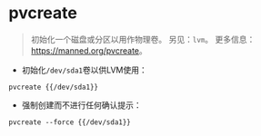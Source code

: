 # pvcreate

> 初始化一个磁盘或分区以用作物理卷。
> 另见：`lvm`。
> 更多信息：<https://manned.org/pvcreate>。

- 初始化`/dev/sda1`卷以供LVM使用：

`pvcreate {{/dev/sda1}}`

- 强制创建而不进行任何确认提示：

`pvcreate --force {{/dev/sda1}}`